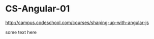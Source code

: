 CS-Angular-01
=============

http://campus.codeschool.com/courses/shaping-up-with-angular-js


some text here
